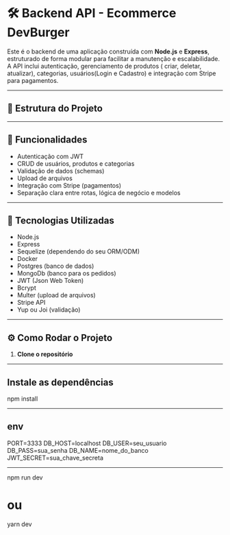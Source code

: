 # 🛠️ Backend API - Ecommerce DevBurger

Este é o backend de uma aplicação construída com **Node.js** e **Express**, estruturado de forma modular para facilitar a manutenção e escalabilidade. 
A API inclui autenticação, gerenciamento de produtos ( criar, deletar, atualizar), categorias, usuários(Login e Cadastro) e integração com Stripe para pagamentos.

---

## 📁 Estrutura do Projeto


---

## 🚀 Funcionalidades

- Autenticação com JWT
- CRUD de usuários, produtos e categorias
- Validação de dados (schemas)
- Upload de arquivos
- Integração com Stripe (pagamentos)
- Separação clara entre rotas, lógica de negócio e modelos

---

## 🧪 Tecnologias Utilizadas

- Node.js
- Express
- Sequelize (dependendo do seu ORM/ODM)
- Docker
- Postgres (banco de dados)
- MongoDb (banco para os pedidos)
- JWT (Json Web Token)
- Bcrypt
- Multer (upload de arquivos)
- Stripe API
- Yup ou Joi (validação)

---

## ⚙️ Como Rodar o Projeto

1. **Clone o repositório**


---

## Instale as dependências

npm install

---

## env

PORT=3333
DB_HOST=localhost
DB_USER=seu_usuario
DB_PASS=sua_senha
DB_NAME=nome_do_banco
JWT_SECRET=sua_chave_secreta

---

npm run dev
# ou
yarn dev





